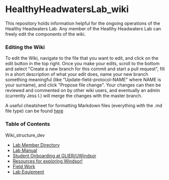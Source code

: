 # HealthyHeadwatersLab_wiki

This repository holds information helpful for the ongoing operations of the Healthy Headwaters Lab. 
Any member of the Healthy Headwaters Lab can freely edit the components of the wiki.

### Editing the Wiki
To edit the Wiki, navigate to the file that you want to edit, and click on the edit button in the top right. Once you make your edits, scroll to the bottom and select "Create a new branch for this commit and start a pull request", fill in a short description of what your edit does, name your new branch something meaningful (like "Update-field-protocol-NAME" where NAME is your surname), and click "Propose file change". Your changes can then be reviewed and commented on by other wiki users, and eventually an admin (currently Jess I.) will merge the changes with the master branch.

A useful cheatsheet for formatting Markdown files (everything with the .md file type) can be found [here](https://github.com/adam-p/markdown-here/wiki/Markdown-Cheatsheet)

### Table of Contents
Wiki_structure_dev
* [Lab Member Directory](/Directory.md)
* [Lab Manual](/Healthy-Headwaters-Lab-Manual)
* [Student Onboarding at GLIER/UWindsor](/Other-resources/Student-onboarding.md)
* [Resources for exploring Windsor!](/Other-resources/Other-resources.md)
* [Field Work](/Field-work/Field-work.md)
* [Lab Equipment](/Equipment/Equipment.md)
